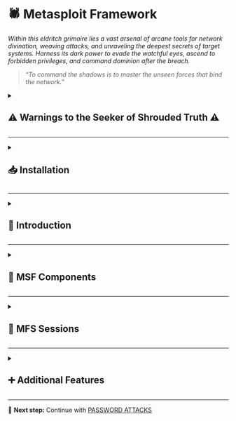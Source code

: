 
# 🕷️ Metasploit Framework  
*Within this eldritch grimoire lies a vast arsenal of arcane tools for network divination, weaving attacks, and unraveling the deepest secrets of target systems. Harness its dark power to evade the watchful eyes, ascend to forbidden privileges, and command dominion after the breach.*

> *“To command the shadows is to master the unseen forces that bind the network.”*

<details>
<summary><h2>⚠️ Warnings to the Seeker of Shrouded Truth ⚠️</h2></summary>

**Do not get tunnel vision.**
> *Beware the madness that comes from gazing too long into a single artifact. The Framework is but one relic among many—do not let it become your crutch or your altar. Use it with intent, not dependence.*

**Please read all the technical documentation you can find for any of our tools.**
> *Before invoking forgotten runes, one must study the glyphs etched in the margins of the old tomes. Knowledge is the warding circle that keeps the daemon in the cage. Read. Absorb. Comprehend.*

**Many tools can prove to be unpredictable.**
> *Every incantation comes with a price. Some conjurations may awaken watchers, leaving ghostly footprints across the target's domain. Others may tear open rifts in your own sanctum. Always proceed with wards in place and a retreat mapped.*

</details>

---

<details>
<summary><h2>📥 Installation</h2></summary>

The official Metasploit Repository can be found [here](https://github.com/rapid7/metasploit-framework/).  

**Install**

```bash
sudo apt update && sudo apt install metasploit-framework
```

**Verify installation**

```bash
msfconsole -q
```

</details>

---

<details>
<summary><h2>📜 Introduction</h2></summary>

**Modules**

```bash
ls /usr/share/metasploit-framework/modules
```  

**Plugins**

```bash
ls /usr/share/metasploit-framework/plugins/
```  

**Scripts**

```bash
ls /usr/share/metasploit-framework/scripts/
```  

**Tools**

```bash
ls /usr/share/metasploit-framework/tools/
```  

</details>

---

<details>
<summary><h2>🧩 MSF Components</h2></summary>

<details>
<summary><h3>Modules</h3></summary>

Metasploit modules are prepared scripts with a specific purpose and corresponding functions that have already been developed and tested in the wild.  

Once we are in the msfconsole, we can select from an extensive list containing all the available Metasploit modules. Each of them is structured into folders, which will look like this:  

**Syntax**  

```bash
<No.> <type>/<os>/<service>/<name>
```  

**Example**  

```bash
794   exploit/windows/ftp/scriptftp_list
```  

<details>
<summary><h4>Explanation</h4></summary>

**Index No.**

The No. tag will be displayed to select the exploit we want afterward during our searches.

**Type**

The `Type` tag is the first level of segregation between the Metasploit modules. Looking at this field, we can tell what the piece of code for this module will accomplish. Some types are not directly usable like an exploit module but are present for structural and modular purposes.

Below is a unified table with all possible module types, their descriptions, and whether they can be used directly as interactable modules (i.e., with `use <no.>`).


| Type      | Description                                                                                   | Interactable |
|-----------|-----------------------------------------------------------------------------------------------|--------------|
| Auxiliary | Scanning, fuzzing, sniffing, and admin capabilities. Offer extra assistance and functionality.| ✅           |
| Encoders  | Ensure that payloads are intact to their destination.                                         | ❌           |
| Exploits  | Exploit a vulnerability that allows for payload delivery.                                     | ✅           |
| NOPs      | (No Operation code) Keep payload sizes consistent across exploit attempts.                    | ❌           |
| Payloads  | Code that runs remotely and calls back to the attacker to establish a connection or shell.    | ❌           |
| Plugins   | Additional scripts integrated within assessments via `msfconsole`.                            | ❌           |
| Post      | Modules for information gathering, pivoting deeper into the network, and more.                | ✅           |

**OS**  

The OS tag specifies which operating system and architecture the module was created for. Naturally, different operating systems require different code to be run to get the desired results.

**Service**  

The Service tag refers to the vulnerable service that is running on the target machine. For some modules, such as the auxiliary or post ones, this tag can refer to a more general activity such as gather, referring to the gathering of credentials, for example.

**Service**

Finally, the Name tag explains the actual action that can be performed using this module created for a specific purpose.

</details>

<details>
<summary><h4>Search</h4></summary>

Search function

```bash
help search
```  

Searching for a module

```bash
search eternalblue
```  

Specific search

```bash
search type:exploit platform:windows cve:2021 rank:excellent microsoft
```  

Specific payload search

```bash
grep meterpreter show payloads
```

Even more specific search

```bash
grep meterpreter grep reverse_tcp show payloads
```

</details>

<details>
<summary><h4>Select</h4></summary>

Select Module

```bash
use 0
```  

Show options

```bash
options
```  

</details>

<details>
<summary><h4>Set</h4></summary>

**Target Specification**

```bash
set RHOSTS <TARGET IP>
```  

**Permanent Target Specification**

```bash
setg RHOSTS <TARGET IP>
```  

**Target Port Specification**

```bash
set RPORT <TARGET PORT>
```  

**Attacker IP specification**

```bash
set LHOST <ATTACKER IP>
```  

**Permanent Attacker IP specification**

```bash
setg LHOST <ATTACKER IP>
```  

**Attacker Port Specification**

```bash
set LPORT <ATTACKER PORT>
```  

</details>

<details>
<summary><h4>Information</h4></summary>

Show info

```bash
info
```  

</details>

<details>
<summary><h4>Exploit Execution</h4></summary>

Execute

```bash
run
```

</details>

</details>


<details>
<summary><h3>Common Payloads</h3></summary>

The table below contains the most common payloads used for Windows machines and their respective descriptions.


| Payload                             | Description                                                                 |
|-------------------------------------|-----------------------------------------------------------------------------|
| generic/custom                      | Generic listener, multi-use                                                |
| generic/shell_bind_tcp              | Generic listener, multi-use, normal shell, TCP connection binding          |
| generic/shell_reverse_tcp           | Generic listener, multi-use, normal shell, reverse TCP connection          |
| windows/x64/exec                    | Executes an arbitrary command (Windows x64)                                |
| windows/x64/loadlibrary             | Loads an arbitrary x64 library path                                        |
| windows/x64/messagebox              | Spawns a dialog via MessageBox with customizable title, text & icon        |
| windows/x64/shell_reverse_tcp       | Normal shell, single payload, reverse TCP connection                       |
| windows/x64/shell/reverse_tcp       | Normal shell, stager + stage, reverse TCP connection                       |
| windows/x64/shell/bind_ipv6_tcp     | Normal shell, stager + stage, IPv6 Bind TCP stager                         |
| windows/x64/meterpreter/$           | Meterpreter payload + varieties above                                      |
| windows/x64/powershell/$            | Interactive PowerShell sessions + varieties above                          |
| windows/x64/vncinject/$             | VNC Server (Reflective Injection) + varieties above  

</details>

<details>
<summary><h3>Targets</h3></summary>

Targets are unique operating system identifiers taken from the versions of those specific operating systems which adapt the selected exploit module to run on that particular version of the operating system.

**Show Targets**  

```bash
show targets
```

Regular output:
```bash
# Exploit targets:
# 
#    Id  Name
#    --  ----
#    0   Automatic
```

Exploit-specific output:
```bash
# Exploit targets:
# 
#    Id  Name
#    --  ----
#    0   Automatic
#    1   IE 7 on Windows XP SP3
#    2   IE 8 on Windows XP SP3
#    3   IE 7 on Windows Vista
#    4   IE 8 on Windows Vista
#    5   IE 8 on Windows 7
#    6   IE 9 on Windows 7
```

**Select Targets**  

```bash
set target 6
```

</details>

<details>
<summary><h3>Payloads</h3></summary>

A Payload in Metasploit refers to a module that aids the exploit module in (typically) returning a shell to the attacker. There are three different types of payload modules in the Metasploit Framework: Singles, Stagers, and Stages.

**Show all payloads**

```bash
show payloads
```

<details>
<summary><h4>Singles</h4></summary>

A _Single_ payload contains the exploit and the entire shellcode for the selected task. Inline payloads are by design more stable than their counterparts because they contain everything all-in-one. A Single payload can be as simple as adding a user to the target system or booting up a process.
</details>

<details>
<summary><h4>Stagers</h4></summary>

_Stager_ payloads work with Stage payloads to perform a specific task. A Stager is waiting on the attacker machine, ready to establish a connection to the victim host once the stage completes its run on the remote host. Stagers are typically used to set up a network connection between the attacker and victim and are designed to be small and reliable.  

</details>

<details>
<summary><h4>Stages</h4></summary>

_Stages_ are payload components that are downloaded by stager's modules.  

Payload stages automatically use middle stagers:

* A single recv() fails with large payloads
* The Stager receives the middle stager
* The middle Stager then performs a full download
* Also better for RWX

</details>

</details>

<details>
<summary><h3>Staged Payloads</h3></summary>

A staged payload is, simply put, an exploitation process that is modularized and functionally separated to help segregate the different functions it accomplishes into different code blocks, each completing its objective individually but working on chaining the attack together.  

The scope of this payload, as with any others, besides granting shell access to the target system, is to be as compact and inconspicuous as possible to aid with the Antivirus (AV) / Intrusion Prevention System (IPS) evasion as much as possible.

Reverse connections **(stage0)** are less likely to trigger prevention systems like the one initializing the connection is the victim host, which most of the time resides in what is known as a security trust zone.

After the stable communication channel is established between the attacker and the victim, the attacker machine will most likely send an even bigger payload stage which should grant them shell access **(stage1)**.

<details>
<summary><h4>Meterpreter Payload</h4></summary>

The Meterpreter payload is a specific type of multi-faceted payload that:

- Uses **DLL injection** to establish a stable and covert connection with the victim host.
- Is designed to be **difficult to detect** using simple or conventional system checks.
- Maintains **persistence** across system reboots or changes (depending on configuration).
- Resides **entirely in memory**, leaving **no traces on the hard drive**.
- Evades many **traditional forensic detection techniques**.
- Allows **dynamic loading and unloading of scripts and plugins** during runtime.

</details>

<details>
<summary><h4>Searching for Specific Payload</h4></summary>



</details>

</details>

<details>
<summary><h3>Encoders</h3></summary>

Text

</details>

<details>
<summary><h3>Databases</h3></summary>

Text

</details>

<details>
<summary><h3>Plugins & Mixins</h3></summary>

Text

</details>

</details>

---

<details>
<summary><h2>🤝 MFS Sessions</h2></summary>

Text

<details>
<summary><h3>Sessions & Jobs</h3></summary>

Text

</details>

<details>
<summary><h3>Meterpreter</h3></summary>

Text

</details>

</details>

---

<details>
<summary><h2>➕ Additional Features</h2></summary>

Text

<details>
<summary><h3>Writing & Importing Modules</h3></summary>

Text

</details>

<details>
<summary><h3>Introduction to MSFVenom</h3></summary>

Text

</details>

<details>
<summary><h3>Firewall and IDS/IPS evasion</h3></summary>

Text

</details>

</details>

---

📘 **Next step:** Continue with [PASSWORD ATTACKS](./07-password-attacks.md)
